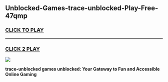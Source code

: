 
## Unblocked-Games-trace-unblocked-Play-Free-47qmp
<h3>
<a href="https://premium76.site?title=trace-unblocked&ref=10A">CLICK TO PLAY</a></h3>
<hr>

<h3>
<a href="https://premium76.site?title=trace-unblocked&ref=10A">CLICK 2 PLAY</a>
  
</h3>

<a href="https://premium76.site?title=trace-unblocked&ref=10A"><img src="https://clearcache.store/games.png"></a>


**trace-unblocked games unblocked: Your Gateway to Fun and Accessible Online Gaming**
